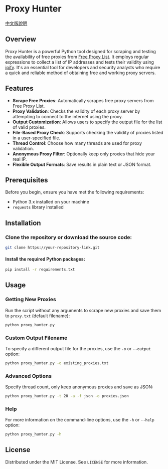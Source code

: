 # Proxy Hunter

[中文版說明](README.zh-TW.md)

## Overview

Proxy Hunter is a powerful Python tool designed for scraping and testing the availability of free proxies from [Free Proxy List](https://free-proxy-list.net/). It employs regular expressions to collect a list of IP addresses and tests their validity using [ipify](https://www.ipify.org/). It's an essential tool for developers and security analysts who require a quick and reliable method of obtaining free and working proxy servers.

## Features

- **Scrape Free Proxies**: Automatically scrapes free proxy servers from Free Proxy List.
- **Proxy Validation**: Checks the validity of each proxy server by attempting to connect to the internet using the proxy.
- **Output Customization**: Allows users to specify the output file for the list of valid proxies.
- **File-Based Proxy Check**: Supports checking the validity of proxies listed in a user-specified file.
- **Thread Control**: Choose how many threads are used for proxy validation.
- **Anonymous Proxy Filter**: Optionally keep only proxies that hide your real IP.
- **Flexible Output Formats**: Save results in plain text or JSON format.

## Prerequisites

Before you begin, ensure you have met the following requirements:

- Python 3.x installed on your machine
- `requests` library installed

## Installation

### Clone the repository or download the source code:

```bash
git clone https://your-repository-link.git
```

#### Install the required Python packages:

```bash
pip install -r requirements.txt
```

## Usage

### Getting New Proxies

Run the script without any arguments to scrape new proxies and save them to `proxy.txt` (default filename):

```bash
python proxy_hunter.py
```

### Custom Output Filename

To specify a different output file for the proxies, use the `-o` or `--output` option:

```bash
python proxy_hunter.py -o existing_proxies.txt
```

### Advanced Options

Specify thread count, only keep anonymous proxies and save as JSON:

```bash
python proxy_hunter.py -t 20 -a -f json -o proxies.json
```

### Help

For more information on the command-line options, use the `-h` or `--help` option:

```bash
python proxy_hunter.py -h
```

## License

Distributed under the MIT License. See `LICENSE` for more information.
